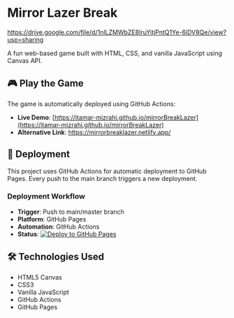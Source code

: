 # Mirror Lazer Break

https://drive.google.com/file/d/1nlLZMWbZE8IruYitjPntQ1Ye-6iDV8Qe/view?usp=sharing

A fun web-based game built with HTML, CSS, and vanilla JavaScript using Canvas API.

## 🎮 Play the Game

The game is automatically deployed using GitHub Actions:
- **Live Demo**: [https://itamar-mizrahi.github.io/mirrorBreakLazer](https://itamar-mizrahi.github.io/mirrorBreakLazer)
- **Alternative Link**: https://mirrorbreaklazer.netlify.app/

## 🚀 Deployment

This project uses GitHub Actions for automatic deployment to GitHub Pages. Every push to the main branch triggers a new deployment.

### Deployment Workflow
- **Trigger**: Push to main/master branch
- **Platform**: GitHub Pages
- **Automation**: GitHub Actions
- **Status**: [![Deploy to GitHub Pages](https://github.com/itamar-mizrahi/mirrorBreakLazer/actions/workflows/deploy.yml/badge.svg)](https://github.com/itamar-mizrahi/mirrorBreakLazer/actions/workflows/deploy.yml)

## 🛠️ Technologies Used

- HTML5 Canvas
- CSS3
- Vanilla JavaScript
- GitHub Actions
- GitHub Pages
